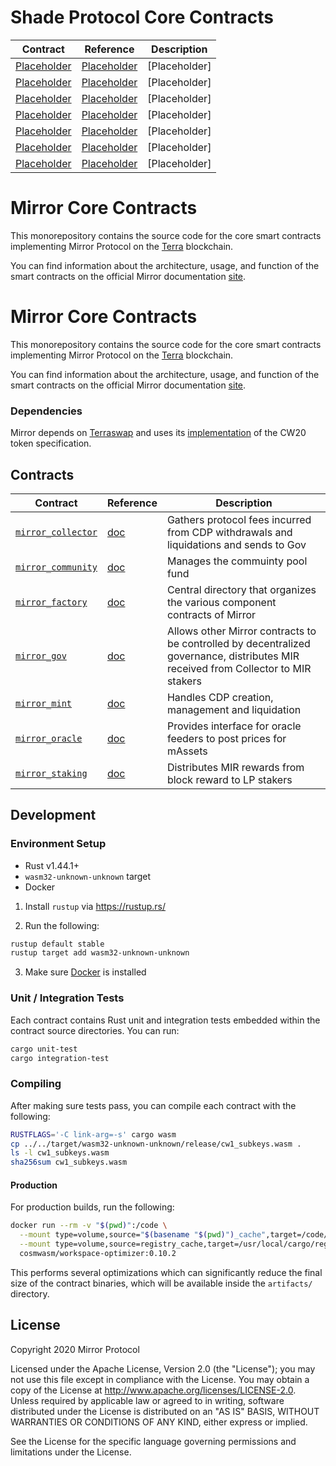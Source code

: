# Shade Protocol Core Contracts
| Contract                                            | Reference                                              | Description                                                                                                                        |
| --------------------------------------------------- | ------------------------------------------------------ | ---------------------------------------------------------------------------------------------------------------------------------- |
| [Placeholder]()  | [Placeholder]() | [Placeholder]                                              |
| [Placeholder]() | [Placeholder]() | [Placeholder]                                                                                             |
| [Placeholder]()     | [Placeholder]()  | [Placeholder]                                                        |
| [Placeholder]()            | [Placeholder]()      | [Placeholder] |
| [Placeholder]()        | [Placeholder]()      | [Placeholder]                                                                                  |
|[Placeholder]()        | [Placeholder]()   | [Placeholder]                                                                 |
| [Placeholder]()     | [Placeholder]()   |[Placeholder]                                                                           |          



# Mirror Core Contracts

This monorepository contains the source code for the core smart contracts implementing Mirror Protocol on the [Terra](https://terra.money) blockchain.

You can find information about the architecture, usage, and function of the smart contracts on the official Mirror documentation [site](https://docs.mirror.finance/contracts/architecture).

# Mirror Core Contracts

This monorepository contains the source code for the core smart contracts implementing Mirror Protocol on the [Terra](https://terra.money) blockchain.

You can find information about the architecture, usage, and function of the smart contracts on the official Mirror documentation [site](https://docs.mirror.finance/contracts/architecture).

### Dependencies

Mirror depends on [Terraswap](https://terraswap.io) and uses its [implementation](https://github.com/terraswap/terraswap) of the CW20 token specification.

## Contracts

| Contract                                            | Reference                                              | Description                                                                                                                        |
| --------------------------------------------------- | ------------------------------------------------------ | ---------------------------------------------------------------------------------------------------------------------------------- |
| [`mirror_collector`](./contracts/mirror_collector)  | [doc](https://docs.mirror.finance/contracts/collector) | Gathers protocol fees incurred from CDP withdrawals and liquidations and sends to Gov                                              |
| [`mirror_community`](../contracts/mirror_community) | [doc](https://docs.mirror.finance/contracts/community) | Manages the commuinty pool fund                                                                                                    |
| [`mirror_factory`](./contracts/mirror_factory)      | [doc](https://docs.mirror.finance/contracts/factory)   | Central directory that organizes the various component contracts of Mirror                                                         |
| [`mirror_gov`](./contracts/mirror_gov)              | [doc](https://docs.mirror.finance/contracts/gov)       | Allows other Mirror contracts to be controlled by decentralized governance, distributes MIR received from Collector to MIR stakers |
| [`mirror_mint`](./contracts/mirror_mint)            | [doc](https://docs.mirror.finance/contracts/mint)      | Handles CDP creation, management and liquidation                                                                                   |
| [`mirror_oracle`](./contracts/mirror_oracle)        | [doc](https://docs.mirror.finance/contracts/oracle)    | Provides interface for oracle feeders to post prices for mAssets                                                                   |
| [`mirror_staking`](./contracts/mirror_staking)      | [doc](https://docs.mirror.finance/contracts/staking)   | Distributes MIR rewards from block reward to LP stakers                                                                            |

## Development

### Environment Setup

- Rust v1.44.1+
- `wasm32-unknown-unknown` target
- Docker

1. Install `rustup` via https://rustup.rs/

2. Run the following:

```sh
rustup default stable
rustup target add wasm32-unknown-unknown
```

3. Make sure [Docker](https://www.docker.com/) is installed

### Unit / Integration Tests

Each contract contains Rust unit and integration tests embedded within the contract source directories. You can run:

```sh
cargo unit-test
cargo integration-test
```

### Compiling

After making sure tests pass, you can compile each contract with the following:

```sh
RUSTFLAGS='-C link-arg=-s' cargo wasm
cp ../../target/wasm32-unknown-unknown/release/cw1_subkeys.wasm .
ls -l cw1_subkeys.wasm
sha256sum cw1_subkeys.wasm
```

#### Production

For production builds, run the following:

```sh
docker run --rm -v "$(pwd)":/code \
  --mount type=volume,source="$(basename "$(pwd)")_cache",target=/code/target \
  --mount type=volume,source=registry_cache,target=/usr/local/cargo/registry \
  cosmwasm/workspace-optimizer:0.10.2
```

This performs several optimizations which can significantly reduce the final size of the contract binaries, which will be available inside the `artifacts/` directory.

## License

Copyright 2020 Mirror Protocol

Licensed under the Apache License, Version 2.0 (the "License"); you may not use this file except in compliance with the License. You may obtain a copy of the License at http://www.apache.org/licenses/LICENSE-2.0. Unless required by applicable law or agreed to in writing, software distributed under the License is distributed on an "AS IS" BASIS, WITHOUT WARRANTIES OR CONDITIONS OF ANY KIND, either express or implied.

See the License for the specific language governing permissions and limitations under the License.
